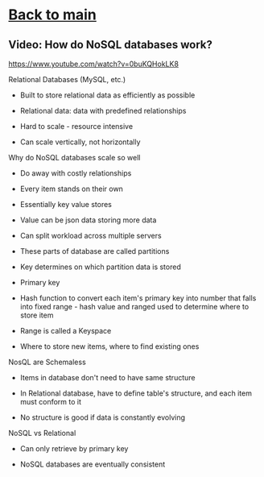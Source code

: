 # [Back to main](index)

## Video: How do NoSQL databases work?

https://www.youtube.com/watch?v=0buKQHokLK8

Relational Databases (MySQL, etc.)

-   Built to store relational data as efficiently as possible

-   Relational data: data with predefined relationships 

-   Hard to scale - resource intensive

-   Can scale vertically, not horizontally

Why do NoSQL databases scale so well

-   Do away with costly relationships

-   Every item stands on their own

-   Essentially key value stores

-   Value can be json data storing more data

-   Can split workload across multiple servers

-   These parts of database are called partitions

-   Key determines on which partition data is stored

-   Primary key

-   Hash function to convert each item's primary key into number that falls into fixed range - hash value and ranged used to determine where to store item

-   Range is called a Keyspace

-   Where to store new items, where to find existing ones

NosQL are Schemaless

-   Items in database don't need to have same structure

-   In Relational database, have to define table's structure, and each item must conform to it

-   No structure is good if data is constantly evolving

NoSQL vs Relational

-   Can only retrieve by primary key

-   NoSQL databases are eventually consistent
